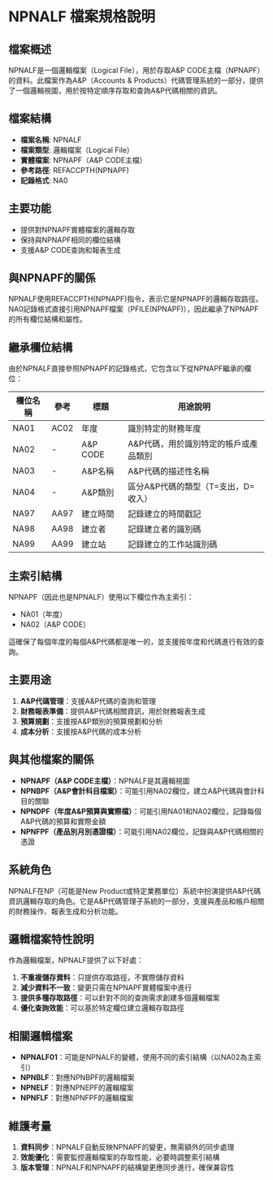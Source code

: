 # NPNALF 檔案規格說明

## 檔案概述
NPNALF是一個邏輯檔案（Logical File），用於存取A&P CODE主檔（NPNAPF）的資料。此檔案作為A&P（Accounts & Products）代碼管理系統的一部分，提供了一個邏輯視圖，用於按特定順序存取和查詢A&P代碼相關的資訊。

## 檔案結構
- **檔案名稱**: NPNALF
- **檔案類型**: 邏輯檔案（Logical File）
- **實體檔案**: NPNAPF（A&P CODE主檔）
- **參考路徑**: REFACCPTH(NPNAPF)
- **記錄格式**: NA0

## 主要功能
- 提供對NPNAPF實體檔案的邏輯存取
- 保持與NPNAPF相同的欄位結構
- 支援A&P CODE查詢和報表生成

## 與NPNAPF的關係
NPNALF使用REFACCPTH(NPNAPF)指令，表示它是NPNAPF的邏輯存取路徑。NA0記錄格式直接引用NPNAPF檔案（PFILE(NPNAPF)），因此繼承了NPNAPF的所有欄位結構和屬性。

## 繼承欄位結構
由於NPNALF直接參照NPNAPF的記錄格式，它包含以下從NPNAPF繼承的欄位：

| 欄位名稱 | 參考 | 標題 | 用途說明 |
|---------|------|------|---------|
| NA01 | AC02 | 年度 | 識別特定的財務年度 |
| NA02 | - | A&P CODE | A&P代碼，用於識別特定的帳戶或產品類別 |
| NA03 | - | A&P名稱 | A&P代碼的描述性名稱 |
| NA04 | - | A&P類別 | 區分A&P代碼的類型（T=支出，D=收入） |
| NA97 | AA97 | 建立時間 | 記錄建立的時間戳記 |
| NA98 | AA98 | 建立者 | 記錄建立者的識別碼 |
| NA99 | AA99 | 建立站 | 記錄建立的工作站識別碼 |

## 主索引結構
NPNAPF（因此也是NPNALF）使用以下欄位作為主索引：
- NA01（年度）
- NA02（A&P CODE）

這確保了每個年度的每個A&P代碼都是唯一的，並支援按年度和代碼進行有效的查詢。

## 主要用途
1. **A&P代碼管理**：支援A&P代碼的查詢和管理
2. **財務報表準備**：提供A&P代碼相關資訊，用於財務報表生成
3. **預算規劃**：支援按A&P類別的預算規劃和分析
4. **成本分析**：支援按A&P代碼的成本分析

## 與其他檔案的關係
- **NPNAPF（A&P CODE主檔）**：NPNALF是其邏輯視圖
- **NPNBPF（A&P會計科目檔案）**：可能引用NA02欄位，建立A&P代碼與會計科目的關聯
- **NPNDPF（年度A&P預算與實際檔）**：可能引用NA01和NA02欄位，記錄每個A&P代碼的預算和實際金額
- **NPNFPF（產品別月別憑證檔）**：可能引用NA02欄位，記錄與A&P代碼相關的憑證

## 系統角色
NPNALF在NP（可能是New Product或特定業務單位）系統中扮演提供A&P代碼資訊邏輯存取的角色。它是A&P代碼管理子系統的一部分，支援與產品和帳戶相關的財務操作、報表生成和分析功能。

## 邏輯檔案特性說明
作為邏輯檔案，NPNALF提供了以下好處：
1. **不重複儲存資料**：只提供存取路徑，不實際儲存資料
2. **減少資料不一致**：變更只需在NPNAPF實體檔案中進行
3. **提供多種存取路徑**：可以針對不同的查詢需求創建多個邏輯檔案
4. **優化查詢效能**：可以基於特定欄位建立邏輯存取路徑

## 相關邏輯檔案
- **NPNALF01**：可能是NPNALF的變體，使用不同的索引結構（以NA02為主索引）
- **NPNBLF**：對應NPNBPF的邏輯檔案
- **NPNELF**：對應NPNEPF的邏輯檔案
- **NPNFLF**：對應NPNFPF的邏輯檔案

## 維護考量
1. **資料同步**：NPNALF自動反映NPNAPF的變更，無需額外的同步處理
2. **效能優化**：需要監控邏輯檔案的存取性能，必要時調整索引結構
3. **版本管理**：NPNALF和NPNAPF的結構變更應同步進行，確保兼容性 